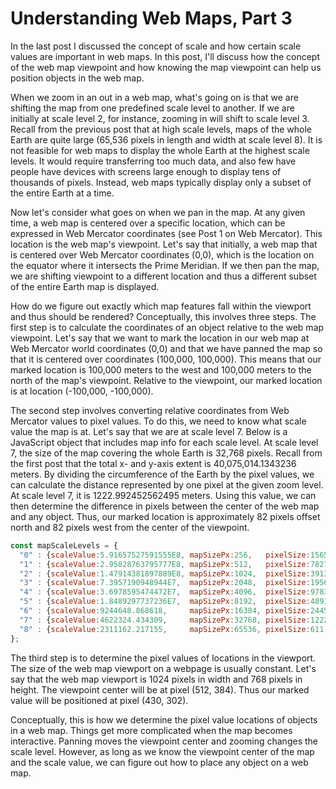 # Understanding Web Maps, Part 3

In the last post I discussed the concept of scale and how certain scale values are important in web maps. In this post, I'll discuss how the concept of the web map viewpoint and how knowing the map viewpoint can help us position objects in the web map.

When we zoom in an out in a web map, what's going on is that we are shifting the map from one predefined scale level to another. If we are initially at scale level 2, for instance, zooming in will shift to scale level 3. Recall from the previous post that at high scale levels, maps of the whole Earth are quite large (65,536 pixels in length and width at scale level 8). It is not feasible for web maps to display the whole Earth at the highest scale levels. It would require transferring too much data, and also few have people have devices with screens large enough to display tens of thousands of pixels. Instead, web maps typically display only a subset of the entire Earth at a time.

Now let's consider what goes on when we pan in the map. At any given time, a web map is centered over a specific location, which can be expressed in Web Mercator coordinates (see Post 1 on Web Mercator). This location is the web map's viewpoint. Let's say that initially, a web map that is centered over Web Mercator coordinates (0,0), which is the location on the equator where it intersects the Prime Meridian. If we then pan the map, we are shifting viewpoint to a different location and thus a different subset of the entire Earth map is displayed.

How do we figure out exactly which map features fall within the viewport and thus should be rendered? Conceptually, this involves three steps. The first step is to calculate the coordinates of an object relative to the web map viewpoint. Let's say that we want to mark the location in our web map at Web Mercator world coordinates (0,0) and that we have panned the map so that it is centered over coordinates (100,000, 100,000). This means that our marked location is 100,000 meters to the west and 100,000 meters to the north of the map's viewpoint. Relative to the viewpoint, our marked location is at location (-100,000, -100,000).

The second step involves converting relative coordinates from Web Mercator values to pixel values. To do this, we need to know what scale value the map is at. Let's say that we are at scale level 7. Below is a JavaScript object that includes map info for each scale level. At scale level 7, the size of the map covering the whole Earth is 32,768 pixels. Recall from the first post that the total x- and y-axis extent is 40,075,014.1343236 meters. By dividing the circumference of the Earth by the pixel values, we can calculate the distance represented by one pixel at the given zoom level. At scale level 7, it is 1222.992452562495 meters. Using this value, we can then determine the difference in pixels between the center of the web map and any object. Thus, our marked location is approximately 82 pixels offset north and 82 pixels west from the center of the viewpoint.

~~~js
const mapScaleLevels = {   
  "0" : {scaleValue:5.91657527591555E8, mapSizePx:256,   pixelSize:156543.03392800014},   
  "1" : {scaleValue:2.95828763795777E8, mapSizePx:512,   pixelSize:78271.51696399994},   
  "2" : {scaleValue:1.47914381897889E8, mapSizePx:1024,  pixelSize:39135.75848200009},   
  "3" : {scaleValue:7.3957190948944E7,  mapSizePx:2048,  pixelSize:19567.87924099992},   
  "4" : {scaleValue:3.6978595474472E7,  mapSizePx:4096,  pixelSize:9783.93962049996},   
  "5" : {scaleValue:1.8489297737236E7,  mapSizePx:8192,  pixelSize:4891.96981024998},   
  "6" : {scaleValue:9244648.868618,     mapSizePx:16384, pixelSize:2445.98490512499},   
  "7" : {scaleValue:4622324.434309,     mapSizePx:32768, pixelSize:1222.992452562495},   
  "8" : {scaleValue:2311162.217155,     mapSizePx:65536, pixelSize:611.4962262813797}
};
~~~

The third step is to determine the pixel values of locations in the viewport. The size of the web map viewport on a webpage is usually constant. Let's say that the web map viewport is 1024 pixels in width and 768 pixels in height. The viewpoint center will be at pixel (512, 384). Thus our marked value will be positioned at pixel (430, 302).

Conceptually, this is how we determine the pixel value locations of objects in a web map. Things get more complicated when the map becomes interactive. Panning moves the viewpoint center and zooming changes the scale level. However, as long as we know the viewpoint center of the map and the scale value, we can figure out how to place any object on a web map.
